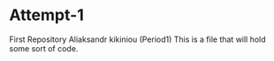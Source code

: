 # Attempt-1
First Repository
Aliaksandr kikiniou (Period1)
This is a file that will hold some sort of code.

